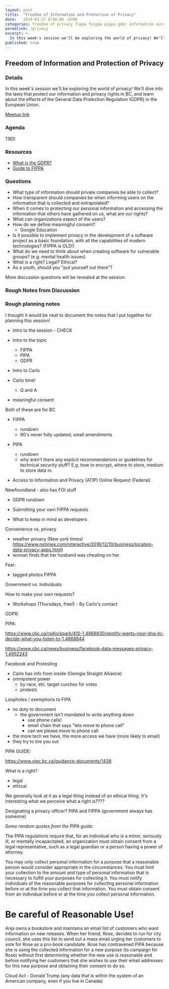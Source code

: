 ```yaml
---
layout: post
title:  "Freedom of Information and Protection of Privacy"
date:   2019-03-27 8:00:00 -0700
categories: freedom of privacy fippa foippa pippa gdpr information european union british columbia
permalink: /privacy
excerpt: >-
  In this week's session we'll be exploring the world of privacy! We'll dive into the laws that protect our information and privacy rights in BC, and learn about the effects of the General Data Protection Regulation (GDPR) in the European Union.
published: true
---
```


## Freedom of Information and Protection of Privacy

### Details

In this week's session we'll be exploring the world of privacy! We'll dive into the laws that protect our information and privacy rights in BC, and learn about the effects of the General Data Protection Regulation (GDPR) in the European Union.

[Meetup link](https://www.meetup.com/DevhubVancouver/events/260152513/)

### Agenda

TBD!

### Resources

- [What is the GDPR?](https://digitalguardian.com/blog/what-gdpr-general-data-protection-regulation-understanding-and-complying-gdpr-data-protection)
- [Guide to FIPPA](https://www.oipc.bc.ca/guidance-documents/1466)

### Questions

- What type of information should private companies be able to collect?
- How transparent should companies be when informing users on the information that is collected and extrapolated?
- When it comes to protecting our personal information and accessing the information that others have gathered on us, what are our rights?
- What can organizations expect of the users?
- How do we define meaningful consent?
  - Google Education
- Is it possible to implement privacy in the development of a software project as a basic foundation, with all the capabilities of modern technologies? (FIPPA is OLD!)
- What do we need to think about when creating software for vulnerable groups? (e.g. mental health issues)
- What is a right? Legal? Ethical?
- As a youth, should you "put yourself out there"?

More discussion questions will be revealed at the session.

### Rough Notes from Discussion

### Rough planning notes

I thought it would be neat to document the notes that I put together for planning this session!

- Intro to the session - CHECK
- Intro to the topic
  - FIPPA
  - PIPA
  - GDPR
- Intro to Carlo
- Carlo time!
  - Q and A

- meaningful consent

Both of these are for BC

- FIPPA
  - rundown
  - 90's never fully updated, small amendments
- PIPA
  - rundown
  - why aren't there any explicit recommendations or guidelines for technical security stuff? E.g. how to encrypt, where to store, medium to store data in.

- Access to Information and Privacy (ATIP) Online Request (Federal)

Newfoundland - also has FOI stuff

- GDPR rundown
  
- Submitting your own FIPPA requests
  
- What to keep in mind as developers

Convenience vs. privacy
- weather privacy (New york times) https://www.nytimes.com/interactive/2018/12/10/business/location-data-privacy-apps.html)
- woman finds that her husband was cheating on her

Fear:

- tagged photos FIPPA

Government vs. Individuals

How to make your own requests?
- Workshops (Thursdays, free!) - By Carlo's contact

GDPR:

PIPA:

https://www.cbc.ca/radio/spark/410-1.4868830/spotify-wants-your-dna-to-decide-what-you-listen-to-1.4868844

https://www.cbc.ca/news/business/facebook-data-messages-privacy-1.4952243

Facebook and Protesting

- Carlo has info from inside (Georgia Straight Alliance)
- omnipotent power
  - by race, etc. target curches for votes
  - protests

Loopholes / exemptions to FIPA
- no duty to document
  - the government isn't mandated to write anything down
    - use phone calls!
    - email chain that says "lets move to phone call"
    - can we please move to phone call
- the more tech we have, the more access we have (more likely to email)
- they try to tire you out


PIPA GUIDE: 

https://www.oipc.bc.ca/guidance-documents/1438

What is a right?
- legal
- ethical

We generally look at it as a legal thing instead of an ethical thing. It's interesting what we perceive what a right is????

Designating a privacy officer? PIPA and FIPPA (government always has someone)

_Some random quotes from the PIPA guide:_

The PIPA regulations require that, for an individual who is a minor, seriously ill, or mentally incapacitated, an organization must obtain consent from a legal representative, such as a legal guardian or a person having a power of attorney.

You may only collect personal information for a purpose that a reasonable person would consider appropriate in the circumstances. You must limit your collection to the amount and type of personal information that is necessary to fulfill your purposes for collecting it. You must notify individuals of the reasonable purposes for collecting personal information before or at the time you collect that information. You must obtain consent from an individual before or at the time you collect personal information.

Be careful of Reasonable Use!
=============================

Anja owns a bookstore and maintains an email list of customers who want information on new releases. When her friend, Rose, decides to run for city council, she
uses this list to send out a mass email urging her
customers to vote for Rose as a pro-book candidate. Rose has contravened PIPA because she is using the collected information for a new purpose (to campaign for Rose) without first determining whether the new use is reasonable and before notifying her customers that she wishes to use their email addresses for this new purpose and obtaining their consent to do so.  

Cloud Act - Donald Trump (any data that is within the system of an American company, even if you live in Canada)